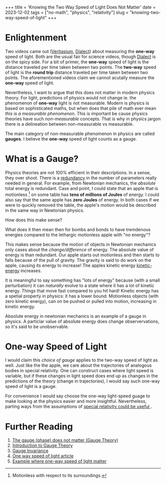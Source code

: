 +++
title = 'Knowing the Two Way Speed of Light Does Not Matter'
date = 2023-12-02
tags = ["no-math", "physics", "relativity"]
slug = "knowing-two-way-speed-of-light"
+++

# Enlightenment

Two videos came out ([Veritasium], [Dialect]) about measuring the **one-way** speed of light.
Both are the usual fair for science videos, though [Dialect] is on the spicy side.
For a bit of primer, the **one-way** speed of light is the distance traveled per time taken between two points.
The **two-way** speed of light is the **round trip** distance traveled per time taken between two points.
The aforementioned videos claim we cannot acutally measure the **one-way** speed of light. 

Nevertheless, I want to argue that this does not matter in modern physics theory.
For light, predictions of physics would not change ie. the phenomenon of **one-way** light is not measurable.
Modern is physics is based on sophisticated maths, but when does that pile of math ever mean *this is a measurable phenomenon*.
This is important be cause physics theories have such *non-measurable* concepts.
That is why in physics jargon there is a delineation between non-measurable vs measurable.

The main category of non-measurable phenomenon in physics are called **gauges**.
I believe the **one-way** speed of light counts as a gauge.

<!-- This got me thinking, about what's **measurable** in physics. -->
<!-- I think the question of knowing the **one-way** speed of light versus the **two-way** speed of light, touches on this in my opinion. -->

<!-- Nevertheless, we can ask why are physicists not concerned about the **one-way** speed of light and we [^metoo] do not rewrite the physics of relativity. -->
<!-- I would like to argue that the fact that the **one-way** speed of light is not nessary to know in physics. -->
<!-- I want to first start with introducing a concept called a **gauge**. -->

# What is a Gauge?

Physics theories are not *100%* efficient in their descriptions.
In a sense, they over shoot.
There is a [redundancy] in the number of parameters really needed in general.
For example, from Newtonian mechanics, the *absolute* total energy is redundant.
Case and point, I could state that an apple that is motionless [^motionless] on some table has **tens of millions of Joules** of energy.
I could also say that the same apple has **zero Joules** of energy.
In both cases if we were to quickly removed the table, the apple's motion would be described in the same way in Newtonian physics.

[^motionless]: Motionless with respect to its surroundings.

[redundancy]: https://en.wikipedia.org/wiki/Gauge_theory

How does this make sense?

What does it then mean then for bombs and bonds to have tremdenous energies compared to the lethargic motionless apple with "no energy"?

This makes sense because the motion of objects in Newtonian mechanics only cases about the *change/difference* of energy.
The absolute value of energy is than redundant.
Our apple starts out motionless and then starts to falls because of the pull of gravity.
The gravity is said to do work on the apple, causing its energy to increase!
The apples kinetic energy [kinetic-energy] increases. 

[kinetic-energy]: https://en.wikipedia.org/wiki/Kinetic_energy

It is meaningful to say something has "lots of energy" because (with a small perturbation) it can *naturally* evolve to a state where it has a lot of kinetic energy.
Things that move fast compared to you hit hard!
Kinetic energy has a spetial property in physics: it has a lower bound.
Motionless objects (with zero kinetic energy), can on be pushed or pulled into motion, increasing in kinetic energy.

Absolute energy in newtonian mechanics is an example of a gauge in physics.
A particlar value of absolute energy does change observervations, so it's said to be unobservable.

# One-way Speed of Light

I would claim this *choice of gauge* applies to the two-way speed of light as well.
Just like the the apple, we care about the trajectories of analogous bodies in special relativity.
One can construct cases where light speed is variable, but if these changes in light speed does end up as changes in the predictions of the theory (change in trajectories), I would say such one-way speed of light is a gauge.

For convenience I would say choose the one-way light-speed guage to make looking at the physics easier and more insightful.
Nevertheless, parting ways from the assumptions of [ special relativity could be useful ].

<!-- There are cases possibly where this does matter, but for special relativity this should not matter. -->

<!-- Speed of light (1) -->
<!-- : The speed of at which electromagnetic waves propagates in a vacuum. -->

<!-- Speed of light (2) -->
<!-- : The speed at which all **massive** observers agree in its value. -->

<!-- <br> -->  

<!-- The definition (1) is related to some constants of nature that are found in Maxwell's field equations. -->
<!-- Definition (2) can be different at least logically. -->
<!-- For the universe we live it is a coincidence that the speeds of definition (1) and definition (2) coincide. -->

<!-- [^metoo]: I am a physicist after all 😉. -->
<!-- <!-1- [^atleast]: At least I can come up with. -1-> -->

[Veritasium]: https://youtu.be/pTn6Ewhb27k?si=lbd387YLcfy6BsTf
[Dialect]: https://youtu.be/ff0aofh6urU?si=0Za-RCz7XBLUZiq4
[ special relativity could be useful ]: https://en.wikipedia.org/wiki/Ho%C5%99ava%E2%80%93Lifshitz_gravity

<!-- As a warm-up, I would like first touch upon a similar question of **absolute** energy. -->

<!-- # Things That Don't Matter -->
<!-- ## Absolute Energy -->
<!-- ## Absolute Position -->
<!-- ## The Two Way Speed of Light -->

<!-- # Fade to Back -->

# Further Reading

1. [The gauge (phase) does not matter (Gauge Theory)](https://en.wikipedia.org/wiki/Gauge_theory)
1. [Introduction to Gauge Theory](https://en.wikipedia.org/wiki/Introduction_to_gauge_theory)
1. [Gauge Invariance](http://www.scholarpedia.org/article/Gauge_invariance)
1. [One way speed of light article]( https://en.wikipedia.org/wiki/One-way_speed_of_light )
1. [Example where one-way speed of light matter](https://arxiv.org/abs/2012.12037)

